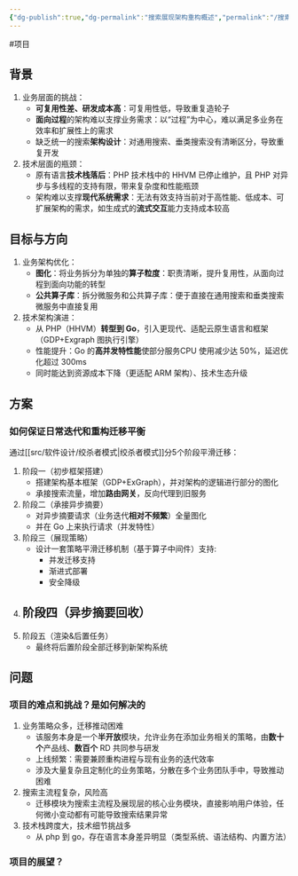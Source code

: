 ```yaml
---
{"dg-publish":true,"dg-permalink":"搜索展现架构重构概述","permalink":"/搜索展现架构重构概述/"}
---
```



#项目 

## 背景

1. 业务层面的挑战：
	- **可复用性差、研发成本高**：可复用性低，导致重复造轮子
	- **面向过程**的架构难以支撑业务需求：以“过程”为中心，难以满足多业务在效率和扩展性上的需求
	- 缺乏统一的搜索**架构设计**：对通用搜索、垂类搜索没有清晰区分，导致重复开发
2. 技术层面的瓶颈：
	- 原有语言**技术栈落后**：PHP 技术栈中的 HHVM 已停止维护，且 PHP 对异步与多线程的支持有限，带来复杂度和性能瓶颈
	- 架构难以支撑**现代系统需求**：无法有效支持当前对于高性能、低成本、可扩展架构的需求，如生成式的**流式交互**能力支持成本较高

## 目标与方向

1. 业务架构优化：
	- **图化**：将业务拆分为单独的**算子粒度**：职责清晰，提升复用性，从面向过程到面向功能的转型
	- **公共算子库**：拆分微服务和公共算子库：便于直接在通用搜索和垂类搜索微服务中直接复用
2. 技术架构演进：
	- 从 PHP（HHVM）**转型到 Go**，引入更现代、适配云原生语言和框架（GDP+Exgraph 图执行引擎）
	- 性能提升：Go 的**高并发特性能**使部分服务CPU 使用减少达 50%，延迟优化超过 300ms
	- 同时能达到资源成本下降（更适配 ARM 架构）、技术生态升级

## 方案

### 如何保证日常迭代和重构迁移平衡

通过[[src/软件设计/绞杀者模式\|绞杀者模式]]分5个阶段平滑迁移：
1. 阶段一（初步框架搭建）
	- 搭建架构基本框架（GDP+ExGraph），并对架构的逻辑进行部分的图化
	- 承接搜索流量，增加**路由网关**，反向代理到旧服务
2. 阶段二（承接异步摘要）
	- 对异步摘要请求（业务迭代**相对不频繁**）全量图化
	- 并在 Go 上来执行请求（并发特性）
3. 阶段三（展现策略）
	- 设计一套策略平滑迁移机制（基于算子中间件）支持:
		- 并发迁移支持
		- 渐进式部署
		- 安全降级
4. 阶段四（异步摘要回收）
	- 
5. 阶段五（渲染&后置任务）
	- 最终将后置阶段全部迁移到新架构系统

## 问题

### 项目的难点和挑战？是如何解决的

1. 业务策略众多，迁移推动困难
	- 该服务本身是一个**半开放**模块，允许业务在添加业务相关的策略，由**数十个**产品线、**数百个** RD 共同参与研发
	- 上线频繁：需要兼顾重构进程与现有业务的迭代效率
	- 涉及大量复杂且定制化的业务策略，分散在多个业务团队手中，导致推动困难
2. 搜索主流程复杂，风险高
	- 迁移模块为搜索主流程及展现层的核心业务模块，直接影响用户体验，任何微小变动都有可能导致搜索结果异常
3. 技术栈跨度大，技术细节挑战多
	- 从 php 到 go，存在语言本身差异明显（类型系统、语法结构、内置方法）

### 项目的展望？


